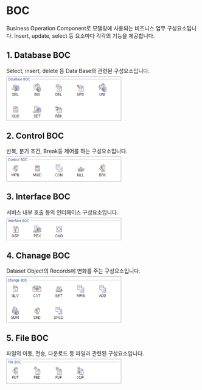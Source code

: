 # BOC

Business Operation Component로 모델링에 사용되는 비즈니스 업무 구성요소입니다. Insert, update, select 등 요소마다 각각의 기능을 제공합니다.

## 1. Database BOC

Select, insert, delete 등 Data Base와 관련된 구성요소입니다. <br/>
<img src="../../.vuepress\public\documentation\service-model\BOC\DataBaseBOC\DataBaseBOC.png" class="boxBorder" style="position: relative;top: 5px; width:300px;"> <br/>

## 2. Control BOC

반복, 분기 조건, Break등 제어를 하는 구성요소입니다. <br/>
<img src="../../.vuepress\public\documentation\service-model\BOC\ControlBOC\ControlBOC.png" class="boxBorder" style="position: relative;top: 5px; width:300px;"> <br/>

## 3. Interface BOC

서비스 내부 호출 등의 인터페이스 구성요소입니다. <br/>
<img src="../../.vuepress\public\documentation\service-model\BOC\InterfaceBOC\InterfaceBOC.png" class="boxBorder" style="position: relative;top: 5px; width:300px;"> <br/>

## 4. Chanage BOC

Dataset Object의 Records에 변화를 주는 구성요소입니다. <br/>
<img src="../../.vuepress\public\documentation\service-model\BOC\ChangeBOC\ChangeBOC.png" class="boxBorder" style="position: relative;top: 5px; width:300px;"> <br/>

## 5. File BOC

파일의 이동, 전송, 다운로드 등 파일과 관련된 구성요소입니다. <br/>
<img src="../../.vuepress\public\documentation\service-model\BOC\FileBOC\FileBOC.png" class="boxBorder" style="position: relative;top: 5px; width:300px;"> <br/>



<style type='text/css'>
  [class*="boxBorder"] { border: 1px solid #bbb; }
  [class*="font20"] { font-size: 20px }
  [class*="font18"] { font-size: 18px }
  [class="spanBtn"] { border: 1px solid #bbb;border-radius: 4px;padding: 3px;background:white; color:dimgrey; }
  [class="spanEx2"] { font-size: 18px; color: #00a4ff; }
  [class="spanEx"] { color: #00a4ff; }
  [class="fontB"] { color: rgb(106, 139, 173); font-size:18px }
</style>